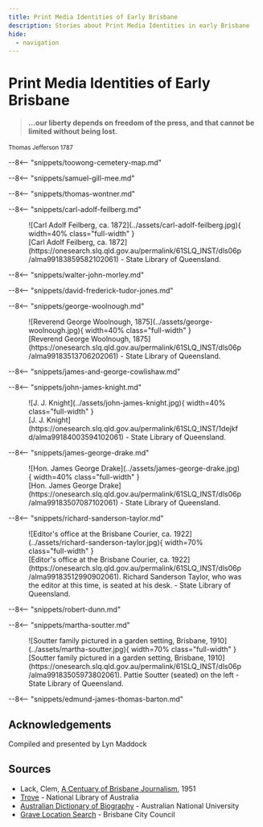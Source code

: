 ```yaml
---
title: Print Media Identities of Early Brisbane
description: Stories about Print Media Identities in early Brisbane
hide:
  - navigation
---
```


# Print Media Identities of Early Brisbane  

>**…our liberty depends on freedom of the press, and that cannot be limited without being lost.** 

<small>Thomas Jefferson 1787</small>


--8<-- "snippets/toowong-cemetery-map.md"

--8<-- "snippets/samuel-gill-mee.md"

--8<-- "snippets/thomas-wontner.md"

--8<-- "snippets/carl-adolf-feilberg.md"

<figure markdown>
  ![Carl Adolf Feilberg, ca. 1872](../assets/carl-adolf-feilberg.jpg){ width=40% class="full-width" }
  <figcaption markdown>[Carl Adolf Feilberg, ca. 1872](https://onesearch.slq.qld.gov.au/permalink/61SLQ_INST/dls06p/alma99183859582102061) - State Library of Queensland.</figcaption>
</figure>

--8<-- "snippets/walter-john-morley.md"

--8<-- "snippets/david-frederick-tudor-jones.md"

--8<-- "snippets/george-woolnough.md"


<figure markdown>
  ![Reverend George Woolnough, 1875](../assets/george-woolnough.jpg){ width=40% class="full-width" }
  <figcaption markdown>[Reverend George Woolnough, 1875](https://onesearch.slq.qld.gov.au/permalink/61SLQ_INST/dls06p/alma99183513706202061) - State Library of Queensland.</figcaption>
</figure>

--8<-- "snippets/james-and-george-cowlishaw.md"

--8<-- "snippets/john-james-knight.md"


<figure markdown>
  ![J. J. Knight](../assets/john-james-knight.jpg){ width=40% class="full-width" }
  <figcaption markdown>[J. J. Knight](https://onesearch.slq.qld.gov.au/permalink/61SLQ_INST/1dejkfd/alma99184003594102061) - State Library of Queensland.</figcaption>
</figure>

--8<-- "snippets/james-george-drake.md"

<figure markdown>
  ![Hon. James George Drake](../assets/james-george-drake.jpg){ width=40% class="full-width" }
  <figcaption markdown>[Hon. James George Drake](https://onesearch.slq.qld.gov.au/permalink/61SLQ_INST/dls06p/alma99183507087102061) - State Library of Queensland.</figcaption>
</figure>

--8<-- "snippets/richard-sanderson-taylor.md"

<figure markdown>
  ![Editor's office at the Brisbane Courier, ca. 1922](../assets/richard-sanderson-taylor.jpg){ width=70% class="full-width" }
  <figcaption markdown>[Editor's office at the Brisbane Courier, ca. 1922](https://onesearch.slq.qld.gov.au/permalink/61SLQ_INST/dls06p/alma99183512990902061). Richard Sanderson Taylor, who was the editor at this time, is seated at his desk. - State Library of Queensland.</figcaption>
</figure>



--8<-- "snippets/robert-dunn.md"

--8<-- "snippets/martha-soutter.md"


<figure markdown>
  ![Soutter family pictured in a garden setting, Brisbane, 1910](../assets/martha-soutter.jpg){ width=70% class="full-width" }
  <figcaption markdown>[Soutter family pictured in a garden setting, Brisbane, 1910](https://onesearch.slq.qld.gov.au/permalink/61SLQ_INST/dls06p/alma99183505973802061). Pattie Soutter (seated) on the left - State Library of Queensland.</figcaption>
</figure>

--8<-- "snippets/edmund-james-thomas-barton.md"

## Acknowledgements

Compiled and presented by Lyn Maddock

## Sources

- Lack, Clem, [A Centuary of Brisbane Journalism](https://espace.library.uq.edu.au), 1951
- [Trove](https://trove.nla.gov.au) - National Library of Australia
- [Australian Dictionary of Biography](https://adb.anu.edu.au) - Australian National University
- [Grave Location Search](https://graves.brisbane.qld.gov.au) - Brisbane City Council

<!--
<div class="noprint" markdown="1">
## Brochure

**[Download this walk](../assets/guides/printers.pdf)** - designed to be printed and folded in half to make an A5 brochure.

</div>
-->
